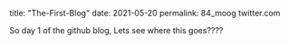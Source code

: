 title: "The-First-Blog"
date: 2021-05-20
permalink: 84_moog twitter.com

So day 1 of the github blog, Lets see where this goes????

